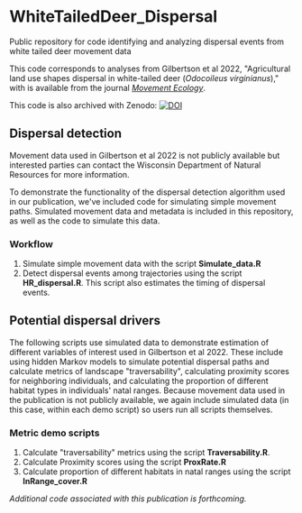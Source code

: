 # WhiteTailedDeer_Dispersal
Public repository for code identifying and analyzing dispersal events from white tailed deer movement data


This code corresponds to analyses from Gilbertson et al 2022, "Agricultural land use shapes dispersal in white-tailed deer (*Odocoileus virginianus*)," with is available from the journal [*Movement Ecology*](https://movementecologyjournal.biomedcentral.com/articles/10.1186/s40462-022-00342-5).

This code is also archived with Zenodo: [![DOI](https://zenodo.org/badge/551513859.svg)](https://zenodo.org/badge/latestdoi/551513859)


## Dispersal detection
Movement data used in Gilbertson et al 2022 is not publicly available but interested parties can contact the Wisconsin Department of Natural Resources for more information.

To demonstrate the functionality of the dispersal detection algorithm used in our publication, we've included code for simulating simple movement paths. Simulated movement data and metadata is included in this repository, as well as the code to simulate this data. 

### Workflow

1. Simulate simple movement data with the script **Simulate_data.R**
2. Detect dispersal events among trajectories using the script **HR_dispersal.R**. This script also estimates the timing of dispersal events. 


## Potential dispersal drivers
The following scripts use simulated data to demonstrate estimation of different variables of interest used in Gilbertson et al 2022. These include using hidden Markov models to simulate potential dispersal paths and calculate metrics of landscape "traversability", calculating proximity scores for neighboring individuals, and calculating the proportion of different habitat types in individuals' natal ranges. Because movement data used in the publication is not publicly available, we again include simulated data (in this case, within each demo script) so users run all scripts themselves. 

### Metric demo scripts

1. Calculate "traversability" metrics using the script **Traversability.R**.
2. Calculate Proximity scores using the script **ProxRate.R**
3. Calculate proportion of different habitats in natal ranges using the script **InRange_cover.R**

*Additional code associated with this publication is forthcoming.*

